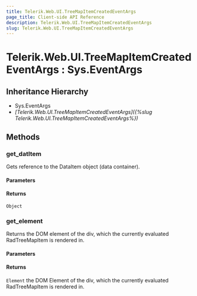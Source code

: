 ```yaml
---
title: Telerik.Web.UI.TreeMapItemCreatedEventArgs
page_title: Client-side API Reference
description: Telerik.Web.UI.TreeMapItemCreatedEventArgs
slug: Telerik.Web.UI.TreeMapItemCreatedEventArgs
---
```


# Telerik.Web.UI.TreeMapItemCreatedEventArgs : Sys.EventArgs 

## Inheritance Hierarchy

* Sys.EventArgs
* *[Telerik.Web.UI.TreeMapItemCreatedEventArgs]({%slug Telerik.Web.UI.TreeMapItemCreatedEventArgs%})*

## Methods

###  get_datItem

Gets reference to the DataItem object (data container).

#### Parameters

#### Returns

`Object`


###  get_element

Returns the DOM element of the div, which the currently evaluated RadTreeMapItem is rendered in. 

#### Parameters

#### Returns

`Element` the DOM Element of the div, which the currently evaluated RadTreeMapItem is rendered in.